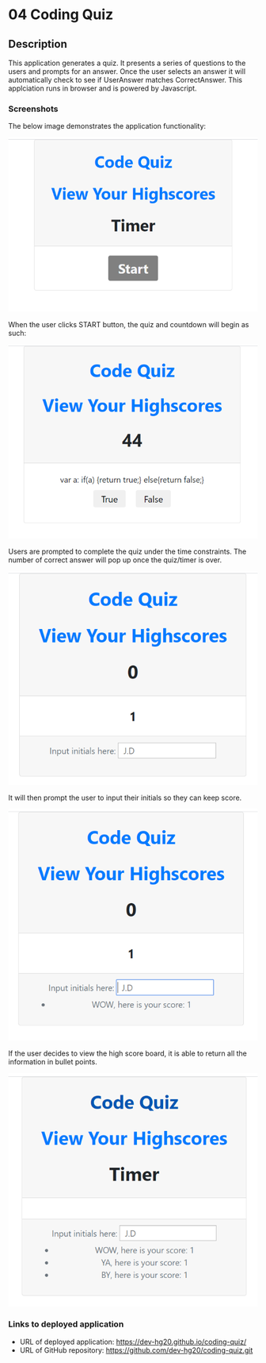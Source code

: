 # 04 Coding Quiz

## Description

This application generates a quiz. It presents a series of questions to the users and prompts for an answer. Once the user selects an answer it will automatically check to see if UserAnswer matches CorrectAnswer. This applciation runs in browser and is powered by Javascript.

### Screenshots

The below image demonstrates the application functionality:

![interface](/Assets/image/interface.png)

When the user clicks START button, the quiz and countdown will begin as such:

![quiz demo](/Assets/image/quiz-begins.PNG)

Users are prompted to complete the quiz under the time constraints. The number of correct answer will pop up once the quiz/timer is over.

![your score demo](/Assets/image/your-score.PNG)

It will then prompt the user to input their initials so they can keep score.

![initial and score demo](/Assets/image/storing-initial-and-score.PNG)

If the user decides to view the high score board, it is able to return all the information in bullet points.

![returning-local-storage demo](/Assets/image/returning-local-storage.PNG)

### Links to deployed application

- URL of deployed application: https://dev-hg20.github.io/coding-quiz/
- URL of GitHub repository: https://github.com/dev-hg20/coding-quiz.git
